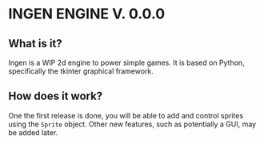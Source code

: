 INGEN ENGINE V. 0.0.0
=====================

**What is it?**
---------------

Ingen is a WIP 2d engine to power simple games. It is based on Python, specifically the tkinter graphical framework.

**How does it work?**
---------------------

One the first release is done, you will be able to add and control sprites using the `Sprite` object. Other new features, such as potentially a GUI, may be added later.


